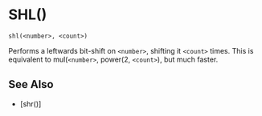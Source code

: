 # SHL()
`shl(<number>, <count>)`

  Performs a leftwards bit-shift on `<number>`, shifting it `<count>` times. This is equivalent to mul(`<number>`, power(2, `<count>`), but much faster.


## See Also
- [shr()]

